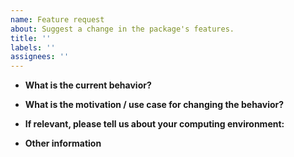 ```yaml
---
name: Feature request
about: Suggest a change in the package's features.
title: ''
labels: ''
assignees: ''
---
```


- **What is the current behavior?**

- **What is the motivation / use case for changing the behavior?**

- **If relevant, please tell us about your computing environment:**

- **Other information**
